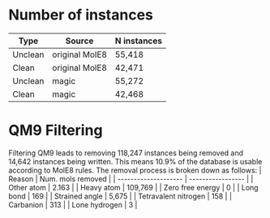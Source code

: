 # Number of instances

| Type    | Source         | N instances |
| ------- | -------------- | ----------- |
| Unclean | original MolE8 | 55,418      |
| Clean   | original MolE8 | 42,471      |
| Unclean | magic          | 55,272      |
| Clean   | magic          | 42,468      |

# QM9 Filtering
Filtering QM9 leads to removing 118,247 instances being removed and 14,642 instances being written.
This means 10.9% of the database is usable according to MolE8 rules. The removal process is broken down
as follows:
| Reason               | Num. mols removed |
| -------------------- | ----------------- |
| Other atom           | 2.163             |
| Heavy atom           | 109,769           |
| Zero free energy     | 0                 |
| Long bond            | 169               |
| Strained angle       | 5,675             |
| Tetravalent nitrogen | 158               |
| Carbanion            | 313               |
| Lone hydrogen        | 3                 |
